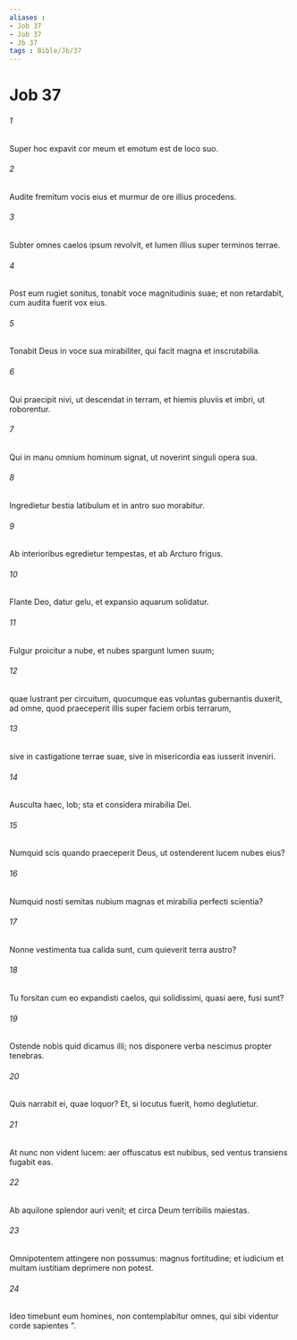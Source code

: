 ```yaml
---
aliases : 
- Job 37
- Job 37
- Jb 37
tags : Bible/Jb/37
---
```


# Job 37

###### 1
Super hoc expavit cor meum et emotum est de loco suo.
###### 2
Audite fremitum vocis eius et murmur de ore illius procedens.
###### 3
Subter omnes caelos ipsum revolvit, et lumen illius super terminos terrae.
###### 4
Post eum rugiet sonitus, tonabit voce magnitudinis suae; et non retardabit, cum audita fuerit vox eius.
###### 5
Tonabit Deus in voce sua mirabiliter, qui facit magna et inscrutabilia.
###### 6
Qui praecipit nivi, ut descendat in terram, et hiemis pluviis et imbri, ut roborentur.
###### 7
Qui in manu omnium hominum signat, ut noverint singuli opera sua.
###### 8
Ingredietur bestia latibulum et in antro suo morabitur.
###### 9
Ab interioribus egredietur tempestas, et ab Arcturo frigus.
###### 10
Flante Deo, datur gelu, et expansio aquarum solidatur.
###### 11
Fulgur proicitur a nube, et nubes spargunt lumen suum;
###### 12
quae lustrant per circuitum, quocumque eas voluntas gubernantis duxerit, ad omne, quod praeceperit illis super faciem orbis terrarum,
###### 13
sive in castigatione terrae suae, sive in misericordia eas iusserit inveniri.
###### 14
Ausculta haec, Iob; sta et considera mirabilia Dei.
###### 15
Numquid scis quando praeceperit Deus, ut ostenderent lucem nubes eius?
###### 16
Numquid nosti semitas nubium magnas et mirabilia perfecti scientia?
###### 17
Nonne vestimenta tua calida sunt, cum quieverit terra austro?
###### 18
Tu forsitan cum eo expandisti caelos, qui solidissimi, quasi aere, fusi sunt?
###### 19
Ostende nobis quid dicamus illi; nos disponere verba nescimus propter tenebras.
###### 20
Quis narrabit ei, quae loquor? Et, si locutus fuerit, homo deglutietur.
###### 21
At nunc non vident lucem: aer offuscatus est nubibus, sed ventus transiens fugabit eas.
###### 22
Ab aquilone splendor auri venit; et circa Deum terribilis maiestas.
###### 23
Omnipotentem attingere non possumus: magnus fortitudine; et iudicium et multam iustitiam deprimere non potest.
###### 24
Ideo timebunt eum homines, non contemplabitur omnes, qui sibi videntur corde sapientes ”.
